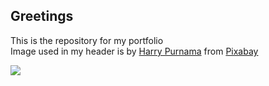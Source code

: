 ## Greetings

This is the repository for my portfolio <br>
Image used in my header is by <a href="https://pixabay.com/users/ryypurnama-11809019/?utm_source=link-attribution&amp;utm_medium=referral&amp;utm_campaign=image&amp;utm_content=4455195">Harry Purnama</a> from <a href="https://pixabay.com/?utm_source=link-attribution&amp;utm_medium=referral&amp;utm_campaign=image&amp;utm_content=4455195">Pixabay</a>

![](https://media.giphy.com/media/xULW8v7LtZrgcaGvC0/giphy.gif)


